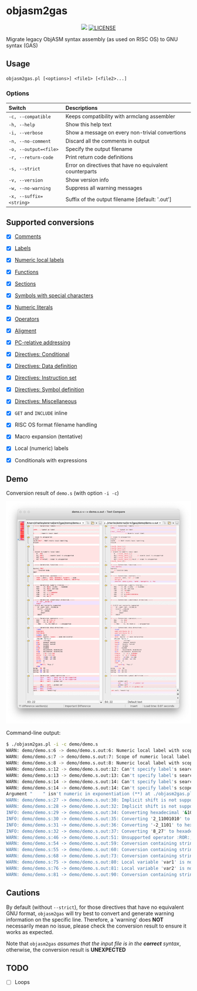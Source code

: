# objasm2gas

<div align="center">
<p>
      <a href="https://github.com/gerph/objasm2gas"><img src="https://img.shields.io/badge/objasm2gas-v1.1-brightgreen"></a>
      <a href="https://github.com/gerph/objasm2gas/blob/main/LICENSE"><img src="https://img.shields.io/badge/License-GPLv3.0-blue" alt="LICENSE"></a>
</p>
</div>
Migrate legacy ObjASM syntax assembly (as used on RISC OS) to GNU syntax (GAS)

## Usage

`objasm2gas.pl [<options>] <file1> [<file2>...]`

### Options

| Switch                  | Descriptions                                            |
| :---------------------- | :------------------------------------------------------ |
| `-c, --compatible`      | Keeps compatibility with armclang assembler             |
| `-h, --help`            | Show this help text                                     |
| `-i, --verbose`         | Show a message on every non-trivial convertions         |
| `-n, --no-comment`      | Discard all the comments in output                      |
| `-o, --output=<file>`   | Specify the output filename                             |
| `-r, --return-code`     | Print return code definitions                           |
| `-s, --strict`          | Error on directives that have no equivalent counterparts |
| `-v, --version`         | Show version info                                       |
| `-w, --no-warning`      | Suppress all warning messages                           |
| `-x, --suffix=<string>` | Suffix of the output filename [default: '.out']         |

## Supported conversions

- [X] [Comments](https://developer.arm.com/documentation/dui0742/g/Migrating-ARM-syntax-assembly-code-to-GNU-syntax/Comments?lang=en)
- [X] [Labels](https://developer.arm.com/documentation/dui0742/g/Migrating-ARM-syntax-assembly-code-to-GNU-syntax/Labels?lang=en)
- [X] [Numeric local labels](https://developer.arm.com/documentation/dui0742/g/Migrating-ARM-syntax-assembly-code-to-GNU-syntax/Numeric-local-labels?lang=en)
- [X] [Functions](https://developer.arm.com/documentation/dui0742/g/Migrating-ARM-syntax-assembly-code-to-GNU-syntax/Functions?lang=en)
- [X] [Sections](https://developer.arm.com/documentation/dui0742/g/Migrating-ARM-syntax-assembly-code-to-GNU-syntax/Sections?lang=en)
- [X] [Symbols with special characters](https://developer.arm.com/documentation/dui0742/g/Migrating-ARM-syntax-assembly-code-to-GNU-syntax/Symbol-naming-rules?lang=en)
- [X] [Numeric literals](https://developer.arm.com/documentation/dui0742/g/Migrating-ARM-syntax-assembly-code-to-GNU-syntax/Numeric-literals?lang=en)
- [X] [Operators](https://developer.arm.com/documentation/dui0742/g/Migrating-ARM-syntax-assembly-code-to-GNU-syntax/Operators?lang=en)
- [X] [Aligment](https://developer.arm.com/documentation/dui0742/g/Migrating-ARM-syntax-assembly-code-to-GNU-syntax/Alignment?lang=en)
- [X] [PC-relative addressing](https://developer.arm.com/documentation/dui0742/g/Migrating-ARM-syntax-assembly-code-to-GNU-syntax/PC-relative-addressing?lang=en)
- [X] [Directives: Conditional](https://developer.arm.com/documentation/dui0742/g/Migrating-ARM-syntax-assembly-code-to-GNU-syntax/Conditional-directives?lang=en)
- [X] [Directives: Data definition](https://developer.arm.com/documentation/dui0742/g/Migrating-ARM-syntax-assembly-code-to-GNU-syntax/Data-definition-directives?lang=en)
- [X] [Directives: Instruction set](https://developer.arm.com/documentation/dui0742/g/Migrating-ARM-syntax-assembly-code-to-GNU-syntax/Instruction-set-directives?lang=en)
- [X] [Directives: Symbol definition](https://developer.arm.com/documentation/dui0742/g/Migrating-ARM-syntax-assembly-code-to-GNU-syntax/Symbol-definition-directives?lang=en)
- [X] [Directives: Miscellaneous](https://developer.arm.com/documentation/dui0742/g/Migrating-ARM-syntax-assembly-code-to-GNU-syntax/Miscellaneous-directives?lang=en)

- [X] `GET` and `INCLUDE` inline
- [X] RISC OS format filename handling
- [X] Macro expansion (tentative)
- [X] Local (numeric) labels
- [X] Conditionals with expressions


## Demo

Conversion result of `demo.s` (with option `-i -c`)

![](./demo/demo.png)

Command-line output:

```bash
$ ./objasm2gas.pl -i -c demo/demo.s
WARN: demo/demo.s:6 -> demo/demo.s.out:6: Numeric local label with scope '2routA' is not supported in GAS, converting to '2'
WARN: demo/demo.s:7 -> demo/demo.s.out:7: Scope of numeric local label is not supported in GAS, removing ROUT directives
WARN: demo/demo.s:8 -> demo/demo.s.out:8: Numeric local label with scope '3routB' is not supported in GAS, converting to '3'
WARN: demo/demo.s:12 -> demo/demo.s.out:12: Can't specify label's search level 't' in GAS, dropping
WARN: demo/demo.s:13 -> demo/demo.s.out:13: Can't specify label's search level 'a' in GAS, dropping
WARN: demo/demo.s:14 -> demo/demo.s.out:14: Can't specify label's search level 't' in GAS, dropping
WARN: demo/demo.s:14 -> demo/demo.s.out:14: Can't specify label's scope 'routC' in GAS, dropping
Argument "    " isn't numeric in exponentiation (**) at ./objasm2gas.pl line 799, <$f_in> line 23.
WARN: demo/demo.s:27 -> demo/demo.s.out:30: Implicit shift is not supported in GAS, converting to explicit shift
WARN: demo/demo.s:28 -> demo/demo.s.out:32: Implicit shift is not supported in GAS, converting to explicit shift
INFO: demo/demo.s:29 -> demo/demo.s.out:34: Converting hexadecimal '&10AF' to '0x10AF'
INFO: demo/demo.s:30 -> demo/demo.s.out:35: Converting '2_11001010' to hexadecimal literal '0xCA'
INFO: demo/demo.s:31 -> demo/demo.s.out:36: Converting '-2_1101' to hexadecimal literal '-0x0D'
INFO: demo/demo.s:32 -> demo/demo.s.out:37: Converting '8_27' to hexadecimal literal '0x17'
WARN: demo/demo.s:46 -> demo/demo.s.out:51: Unsupported operator :ROR:, need a manual check
WARN: demo/demo.s:54 -> demo/demo.s.out:59: Conversion containing strings needs a manual check
WARN: demo/demo.s:55 -> demo/demo.s.out:60: Conversion containing strings needs a manual check
WARN: demo/demo.s:68 -> demo/demo.s.out:73: Conversion containing strings needs a manual check
WARN: demo/demo.s:75 -> demo/demo.s.out:80: Local variable 'var1' is not supported, using static declaration
WARN: demo/demo.s:76 -> demo/demo.s.out:81: Local variable 'var2' is not supported, using static declaration
WARN: demo/demo.s:81 -> demo/demo.s.out:90: Conversion containing strings needs a manual check

```



## Cautions

By default (without `--strict`), for those directives that have no equivalent GNU format, `objasm2gas` will try best to convert and generate warning information on the specific line. Therefore, a 'warning' does **NOT** necessarily mean no issue, please check the conversion result to ensure it works as expected.

Note that `objasm2gas` *assumes that the input file is in the **correct** syntax*, otherwise, the conversion result is **UNEXPECTED**

## TODO

- [ ] Loops
